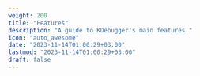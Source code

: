 ```yaml
---
weight: 200
title: "Features"
description: "A guide to KDebugger's main features."
icon: "auto_awesome"
date: "2023-11-14T01:00:29+03:00"
lastmod: "2023-11-14T01:00:29+03:00"
draft: false
---
```


